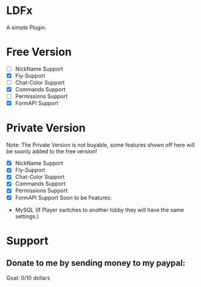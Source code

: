 # LDFx
A simple Plugin.
# Free Version
- [ ] NickName Support
- [X] Fly-Support
- [ ] Chat-Color Support
- [X] Commands Support
- [ ] Permissions Support
- [X] FormAPI Support
# Private Version
Note: The Private Version is not buyable, some features shown off here will be soonly added to the free version!
- [X] NickName Support
- [X] Fly-Support
- [X] Chat-Color Support
- [X] Commands Support
- [X] Permissions Support
- [X] FormAPI Support
Soon to be Features:
- MySQL (If Player switches to another lobby they will have the same settings.)
# Support
Donate to me by sending money to my paypal:
-
Goal: 0/10 dollars
